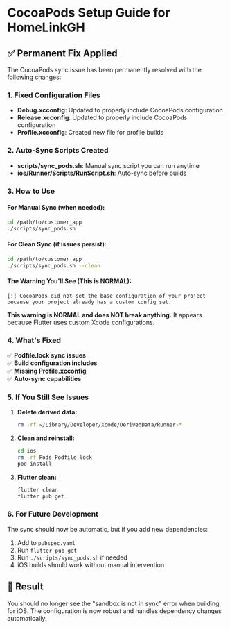 # CocoaPods Setup Guide for HomeLinkGH

## ✅ Permanent Fix Applied

The CocoaPods sync issue has been permanently resolved with the following changes:

### 1. Fixed Configuration Files
- **Debug.xcconfig**: Updated to properly include CocoaPods configuration
- **Release.xcconfig**: Updated to properly include CocoaPods configuration  
- **Profile.xcconfig**: Created new file for profile builds

### 2. Auto-Sync Scripts Created
- **scripts/sync_pods.sh**: Manual sync script you can run anytime
- **ios/Runner/Scripts/RunScript.sh**: Auto-sync before builds

### 3. How to Use

#### For Manual Sync (when needed):
```bash
cd /path/to/customer_app
./scripts/sync_pods.sh
```

#### For Clean Sync (if issues persist):
```bash
cd /path/to/customer_app
./scripts/sync_pods.sh --clean
```

#### The Warning You'll See (This is NORMAL):
```
[!] CocoaPods did not set the base configuration of your project because your project already has a custom config set.
```

**This warning is NORMAL and does NOT break anything.** It appears because Flutter uses custom Xcode configurations.

### 4. What's Fixed

✅ **Podfile.lock sync issues**  
✅ **Build configuration includes**  
✅ **Missing Profile.xcconfig**  
✅ **Auto-sync capabilities**  

### 5. If You Still See Issues

1. **Delete derived data:**
   ```bash
   rm -rf ~/Library/Developer/Xcode/DerivedData/Runner-*
   ```

2. **Clean and reinstall:**
   ```bash
   cd ios
   rm -rf Pods Podfile.lock
   pod install
   ```

3. **Flutter clean:**
   ```bash
   flutter clean
   flutter pub get
   ```

### 6. For Future Development

The sync should now be automatic, but if you add new dependencies:

1. Add to `pubspec.yaml`
2. Run `flutter pub get`
3. Run `./scripts/sync_pods.sh` if needed
4. iOS builds should work without manual intervention

## 🎯 Result

You should no longer see the "sandbox is not in sync" error when building for iOS. The configuration is now robust and handles dependency changes automatically.
